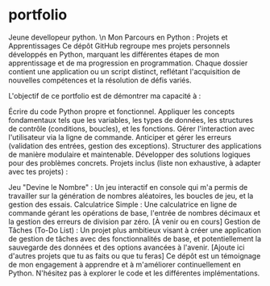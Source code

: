 # portfolio
Jeune devellopeur python. \n
Mon Parcours en Python : Projets et Apprentissages
Ce dépôt GitHub regroupe mes projets personnels développés en Python, marquant les différentes étapes de mon apprentissage et de ma progression en programmation. Chaque dossier contient une application ou un script distinct, reflétant l'acquisition de nouvelles compétences et la résolution de défis variés.

L'objectif de ce portfolio est de démontrer ma capacité à :

Écrire du code Python propre et fonctionnel.
Appliquer les concepts fondamentaux tels que les variables, les types de données, les structures de contrôle (conditions, boucles), et les fonctions.
Gérer l'interaction avec l'utilisateur via la ligne de commande.
Anticiper et gérer les erreurs (validation des entrées, gestion des exceptions).
Structurer des applications de manière modulaire et maintenable.
Développer des solutions logiques pour des problèmes concrets.
Projets inclus (liste non exhaustive, à adapter avec tes projets) :

Jeu "Devine le Nombre" : Un jeu interactif en console qui m'a permis de travailler sur la génération de nombres aléatoires, les boucles de jeu, et la gestion des essais.
Calculatrice Simple : Une calculatrice en ligne de commande gérant les opérations de base, l'entrée de nombres décimaux et la gestion des erreurs de division par zéro.
[À venir ou en cours] Gestion de Tâches (To-Do List) : Un projet plus ambitieux visant à créer une application de gestion de tâches avec des fonctionnalités de base, et potentiellement la sauvegarde des données et des options avancées à l'avenir.
[Ajoute ici d'autres projets que tu as faits ou que tu feras]
Ce dépôt est un témoignage de mon engagement à apprendre et à m'améliorer continuellement en Python. N'hésitez pas à explorer le code et les différentes implémentations.
